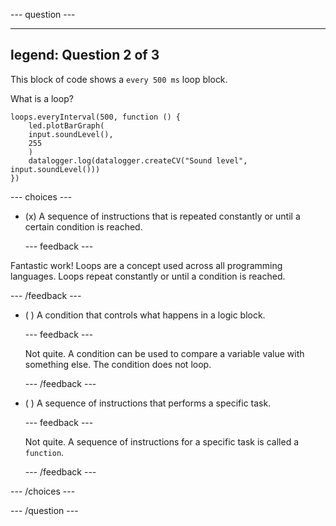 
--- question ---

---
legend: Question 2 of 3
---

This block of code shows a `every 500 ms` loop block. 

What is a loop?

```microbit
loops.everyInterval(500, function () {
    led.plotBarGraph(
    input.soundLevel(),
    255
    )
    datalogger.log(datalogger.createCV("Sound level", input.soundLevel()))
})
```

--- choices ---

- (x) A sequence of instructions that is repeated constantly or until a certain condition is reached.

  --- feedback ---

Fantastic work! Loops are a concept used across all programming languages. Loops repeat constantly or until a condition is reached.

  --- /feedback ---

- ( ) A condition that controls what happens in a logic block.

  --- feedback ---

  Not quite. A condition can be used to compare a variable value with something else. The condition does not loop.

  --- /feedback ---

- ( ) A sequence of instructions that performs a specific task.

  --- feedback ---

  Not quite. A sequence of instructions for a specific task is called a `function`.

  --- /feedback ---

--- /choices ---

--- /question ---

